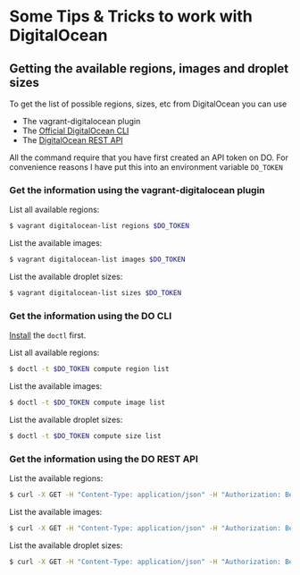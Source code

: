 # Some Tips & Tricks to work with DigitalOcean

## Getting the available regions, images and droplet sizes

To get the list of possible regions, sizes, etc from DigitalOcean you can use

- The vagrant-digitalocean plugin
- The [Official DigitalOcean CLI](https://www.digitalocean.com/community/tutorials/how-to-use-doctl-the-official-digitalocean-command-line-client)
- The [DigitalOcean REST API](https://developers.digitalocean.com/documentation/v2/)
 

All the command require that you have first created an API token on DO.
For convenience reasons I have put this into an environment variable `DO_TOKEN`
 
### Get the information using the vagrant-digitalocean plugin
 
List all available regions:
```sh
$ vagrant digitalocean-list regions $DO_TOKEN
```

List the available images:
```sh
$ vagrant digitalocean-list images $DO_TOKEN

```

List the available droplet sizes:
```sh
$ vagrant digitalocean-list sizes $DO_TOKEN
```
 
### Get the information using the DO CLI
 
[Install](https://github.com/digitalocean/doctl) the `doctl` first.
 
List all available regions:
```sh
$ doctl -t $DO_TOKEN compute region list
```
 
List the available images:
```sh
$ doctl -t $DO_TOKEN compute image list
```
 
List the available droplet sizes:
```sh
$ doctl -t $DO_TOKEN compute size list
```
 
### Get the information using the DO REST API
 
List the available regions:
```sh
$ curl -X GET -H "Content-Type: application/json" -H "Authorization: Bearer $DO_TOKEN" "https://api.digitalocean.com/v2/regions" 
```

List the available images:
```sh
$ curl -X GET -H "Content-Type: application/json" -H "Authorization: Bearer $DO_TOKEN" "https://api.digitalocean.com/v2/images?page=1&per_page=1"
```

List the available droplet sizes:
```sh
$ curl -X GET -H "Content-Type: application/json" -H "Authorization: Bearer $DO_TOKEN" "https://api.digitalocean.com/v2/sizes"
```